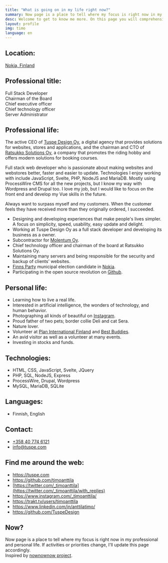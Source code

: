 ```yaml
---
title: "What is going on in my life right now?"
summary: Now page is a place to tell where my focus is right now in my professional and personal life.
desc: Welcome to get to know me more. On this page you will comprehensively find everything that is important to me at the moment in my professional and personal life.
layout: profile
img: timo
language: en
---
```


## Location:

[Nokia, Finland](https://goo.gl/maps/k437LzVrvYzhUvXV9 "Google Maps")

## Professional title:

Full Stack Developer  
Chairman of the Board  
Chief executive officer  
Chief technology officer  
Server Administrator

## Professional life:

The active CEO of [Tuspe Design Oy](https://tuspe.com/), a digital agency that provides solutions for websites, stores and applications, and the chairman and CTO of [Ratsukko Solutions Oy](https://www.ratsukko.com/), a company that promotes the riding hobby and offers modern solutions for booking courses.

Full stack web developer who is passionate about making websites and webstores better, faster and easier to update. Technologies I enjoy working with include JavaScript, Svelte, PHP, NodeJS and MariaDB. Mostly using ProcessWire CMS for all the new projects, but I know my way with Wordpress and Drupal too. I love my job, but I would like to focus on the front end and develop my Vue skills in the future.

Always want to surpass myself and my customers. When the customer feels they have received more than they originally ordered, I succeeded.

- Designing and developing experiences that make people's lives simpler. A focus on simplicity, speed, usability, easy update and delight.
- Working at Tuspe Design Oy as a full stack developer and developing its business as a owner.
- Subcontractor for [Molentum Oy](https://molentum.fi/).
- Chief technology officer and chairman of the board at Ratsukko Solutions Oy.
- Maintaining many servers and being responsible for the security and backup of clients' websites.
- [Finns Party](https://www.perussuomalaiset.fi/kielisivu/in-english/) municipal election candidate in [Nokia](https://www.nokiankaupunki.fi/).
- Participating in the open source revolution on [Github](https://github.com/timoanttila?tab=repositories).

## Personal life:

- Learning how to live a real life.
- Interested in artificial intelligence, the wonders of technology, and human behavior.
- Photographing all kinds of beautiful on [Instagram](https://www.instagram.com/_timoanttila/).
- Proud father of two pets; border collie Deli and cat Sera.
- Nature lover.
- Volunteer at [Plan International Finland](https://plan.fi/en) and [Best Buddies](https://www.bestbuddies.org/).
- An avid visitor as well as a volunteer at many events.
- Investing in stocks and funds.

## Technologies:

- HTML, CSS, JavaScript, Svelte, JQuery
- PHP, SQL, NodeJS, Express
- ProcessWire, Drupal, Wordpress
- MySQL, MariaDB, SQLite

## Languages:

- Finnish, English

## Contact:

- <a href="tel:+358407746121" rel="nofollow">+358 40 774 6121</a>
- <a href="mailto:info@tuspe.com" rel="nofollow">info@tuspe.com</a>

## Find me around the web:

- https://tuspe.com
- https://github.com/timoanttila
- [https://twitter.com/_timoanttila](https://twitter.com/_timoanttila/with_replies)
- https://www.instagram.com/_timoanttila/
- https://trakt.tv/users/timoanttila
- https://www.linkedin.com/in/anttilatimo/
- https://github.com/TuspeDesign

## Now?

Now page is a place to tell where my focus is right now in my professional and personal life. If activities or priorities change, I'll update this page accordingly.  
Inspired by [nownownow project](https://nownownow.com/).
